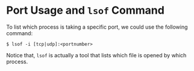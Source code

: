 # Port Usage and `lsof` Command

To list which process is taking a specific port, we could use the following command:

```console
$ lsof -i [tcp|udp]:<portnumber>
```

Notice that, `lsof` is actually a tool that lists which file is opened by which process.
